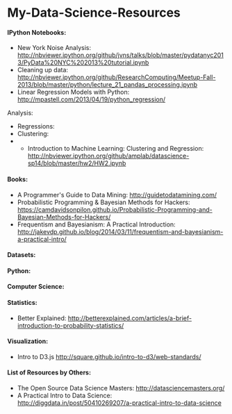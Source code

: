 My-Data-Science-Resources
=========================

#### IPython Notebooks:
- New York Noise Analysis: http://nbviewer.ipython.org/github/jvns/talks/blob/master/pydatanyc2013/PyData%20NYC%202013%20tutorial.ipynb
- Cleaning up data: http://nbviewer.ipython.org/github/ResearchComputing/Meetup-Fall-2013/blob/master/python/lecture_21_pandas_processing.ipynb
- Linear Regression Models with Python: http://mpastell.com/2013/04/19/python_regression/

Analysis:
- Regressions:
- Clustering:
- - Introduction to Machine Learning: Clustering and Regression: http://nbviewer.ipython.org/github/amplab/datascience-sp14/blob/master/hw2/HW2.ipynb


#### Books:
- A Programmer's Guide to Data Mining: http://guidetodatamining.com/
- Probabilistic Programming & Bayesian Methods for Hackers: https://camdavidsonpilon.github.io/Probabilistic-Programming-and-Bayesian-Methods-for-Hackers/
- Frequentism and Bayesianism: A Practical Introduction: http://jakevdp.github.io/blog/2014/03/11/frequentism-and-bayesianism-a-practical-intro/

#### Datasets:

#### Python:

#### Computer Science:

#### Statistics:
- Better Explained: http://betterexplained.com/articles/a-brief-introduction-to-probability-statistics/

#### Visualization:
- Intro to D3.js http://square.github.io/intro-to-d3/web-standards/

#### List of Resources by Others:
- The Open Source Data Science Masters: http://datasciencemasters.org/
- A Practical Intro to Data Science: http://diggdata.in/post/50410269207/a-practical-intro-to-data-science
